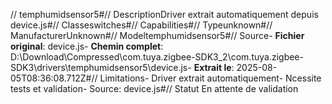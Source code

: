 // temphumidsensor5#// DescriptionDriver extrait automatiquement depuis device.js#// Classeswitches#// Capabilities#// Typeunknown#// ManufacturerUnknown#// Modeltemphumidsensor5#// Source- **Fichier original**: device.js- **Chemin complet**: D:\Download\Compressed\com.tuya.zigbee-SDK3_2\com.tuya.zigbee-SDK3\drivers\temphumidsensor5\device.js- **Extrait le**: 2025-08-05T08:36:08.712Z#// Limitations- Driver extrait automatiquement- Ncessite tests et validation- Source: device.js#// Statut En attente de validation